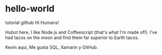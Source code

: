# hello-world
tutorial github
Hi Humans!

Hubot here, I like Node.js and Coffeescript (that's what I'm made of!).
I've had tacos on the moon and find them far superior to Earth tacos.

Kevin aqui, Me gusta SQL, Xamarin y GitHub.
